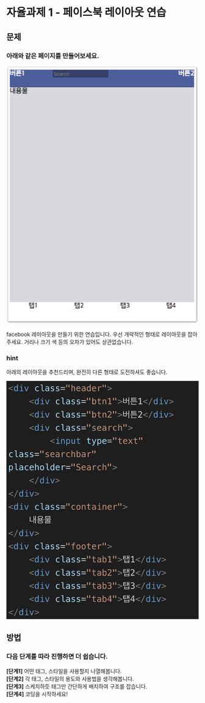 # 자율과제 1 - 페이스북 레이아웃 연습

## 문제

### 아래와 같은 페이지를 만들어보세요.

![&#xB611;&#xAC19;&#xC774; &#xB9CC;&#xB4E4;&#xC5B4;&#xBCF4;&#xC138;&#xC694;.](../../.gitbook/assets/image%20%2823%29.png)

facebook 레이아웃을 만들기 위한 연습입니다. 우선 개략적인 형태로 레이아웃을 잡아주세요. 거리나 크기 색 등의 오차가 있어도 상관없습니다.

### hint

아래의 레이아웃을 추천드리며, 완전히 다른 형태로 도전하셔도 좋습니다.

![](../../.gitbook/assets/image%20%2848%29.png)

## 방법

### 다음 단계를 따라 진행하면 더 쉽습니다.

**\[단계1\]** 어떤 태그, 스타일을 사용할지 나열해봅니다.  
**\[단계2\]** 각 태그, 스타일의 용도와 사용법을 생각해봅니다.  
**\[단계3\]** 스케치하듯 태그만 간단하게 배치하여 구조를 잡습니다.  
**\[단계4\]** 코딩을 시작하세요!



